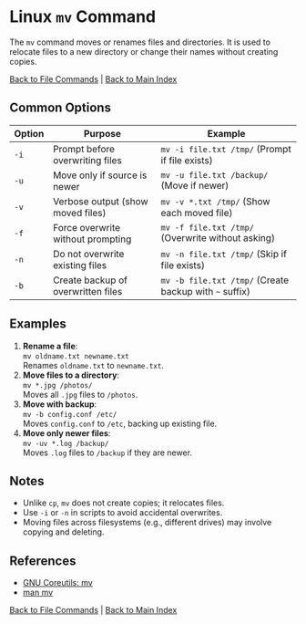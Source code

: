# Linux `mv` Command

The `mv` command moves or renames files and directories. It is used to relocate files to a new directory or change their names without creating copies.

[Back to File Commands](../file.md) | [Back to Main Index](../../README.md)

## Common Options

| Option | Purpose | Example |
|--------|---------|---------|
| `-i` | Prompt before overwriting files | `mv -i file.txt /tmp/` (Prompt if file exists) |
| `-u` | Move only if source is newer | `mv -u file.txt /backup/` (Move if newer) |
| `-v` | Verbose output (show moved files) | `mv -v *.txt /tmp/` (Show each moved file) |
| `-f` | Force overwrite without prompting | `mv -f file.txt /tmp/` (Overwrite without asking) |
| `-n` | Do not overwrite existing files | `mv -n file.txt /tmp/` (Skip if file exists) |
| `-b` | Create backup of overwritten files | `mv -b file.txt /tmp/` (Create backup with `~` suffix) |

## Examples
1. **Rename a file**:  
   `mv oldname.txt newname.txt`  
   Renames `oldname.txt` to `newname.txt`.
2. **Move files to a directory**:  
   `mv *.jpg /photos/`  
   Moves all `.jpg` files to `/photos`.
3. **Move with backup**:  
   `mv -b config.conf /etc/`  
   Moves `config.conf` to `/etc`, backing up existing file.
4. **Move only newer files**:  
   `mv -uv *.log /backup/`  
   Moves `.log` files to `/backup` if they are newer.

## Notes
- Unlike `cp`, `mv` does not create copies; it relocates files.
- Use `-i` or `-n` in scripts to avoid accidental overwrites.
- Moving files across filesystems (e.g., different drives) may involve copying and deleting.

## References
- [GNU Coreutils: mv](https://www.gnu.org/software/coreutils/manual/html_node/mv-invocation.html)
- [man mv](https://man7.org/linux/man-pages/man1/mv.1.html)

[Back to File Commands](../file.md) | [Back to Main Index](../../README.md)
